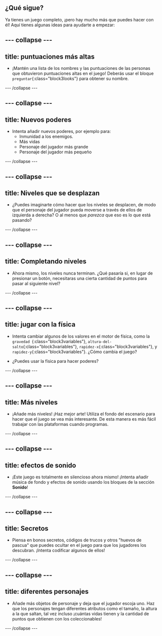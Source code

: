 ## ¿Qué sigue?

Ya tienes un juego completo, ¡pero hay mucho más que puedes hacer con él! Aquí tienes algunas ideas para ayudarte a empezar:

## \--- collapse \---

## title: puntuaciones más altas

+ ¡Mantén una lista de los nombres y las puntuaciones de las personas que obtuvieron puntuaciones altas en el juego! Deberás usar el bloque `preguntar`{:class="block3looks"} para obtener su nombre.

\--- /collapse \---

## \--- collapse \---

## title: Nuevos poderes

+ Intenta añadir nuevos poderes, por ejemplo para: 
  + Inmunidad a los enemigos.
  + Más vidas
  + Personaje del jugador más grande
  + Personaje del jugador más pequeño

\--- /collapse \---

## \--- collapse \---

## title: Niveles que se desplazan

+ ¿Puedes imaginarte cómo hacer que los niveles se desplacen, de modo que el personaje del jugador pueda moverse a través de ellos de izquierda a derecha? O al menos que *parezca* que eso es lo que está pasando?

\--- /collapse \---

## \--- collapse \---

## title: Completando niveles

+ Ahora mismo, los niveles nunca terminan. ¿Qué pasaría si, en lugar de presionar un botón, necesitaras una cierta cantidad de puntos para pasar al siguiente nivel?

\--- /collapse \---

## \--- collapse \---

## title: jugar con la física

+ Intenta cambiar algunos de los valores en el motor de física, como la `gravedad `{:class="block3variables"}, `altura-del-salto`{:class="block3variables"}, `rapidez-x`{:class="block3variables"}, y `rapidez-y`{:class="block3variables"}. ¿Cómo cambia el juego?

+ ¿Puedes usar la física para hacer poderes?

\--- /collapse \---

## \--- collapse \---

## title: Más niveles

+ ¡Añade más niveles! ¡Haz mejor arte! Utiliza el fondo del escenario para hacer que el juego se vea más interesante. De esta manera es más fácil trabajar con las plataformas cuando programas.

\--- /collapse \---

## \--- collapse \---

## title: efectos de sonido

+ ¡Este juego es totalmente en silencioso ahora mismo! ¡Intenta añadir música de fondo y efectos de sonido usando los bloques de la sección **Sonido**!

\--- /collapse \---

## \--- collapse \---

## title: Secretos

+ Piensa en bonos secretos, códigos de trucos y otros "huevos de pascua" que puedes ocultar en el juego para que los jugadores los descubran. ¡Intenta codificar algunos de ellos!

\--- /collapse \---

## \--- collapse \---

## title: diferentes personajes

+ Añade más objetos de personaje y deja que el jugador escoja uno. Haz que los personajes tengan diferentes atributos como el tamaño, la altura a la que saltan, tal vez incluso ¡cuántas vidas tienen y la cantidad de puntos que obtienen con los coleccionables! 

\--- /collapse \---